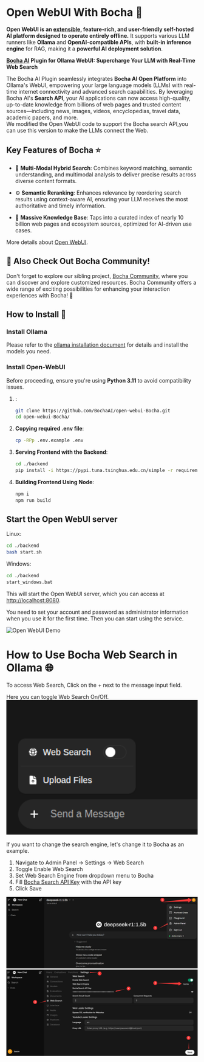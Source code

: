 # Open WebUI With Bocha 👋

**Open WebUI is an [extensible](https://github.com/open-webui/open-webui?tab=readme-ov-file), feature-rich, and user-friendly self-hosted AI platform designed to operate entirely offline.** It supports various LLM runners like **Ollama** and **OpenAI-compatible APIs**, with **built-in inference engine** for RAG, making it a **powerful AI deployment solution**.

**[Bocha AI](https://open.bochaai.com/) Plugin for Ollama WebUI: Supercharge Your LLM with Real-Time Web Search** 

The Bocha AI Plugin seamlessly integrates **Bocha AI Open Platform** into Ollama's WebUI, empowering your large language models (LLMs) with real-time internet connectivity and advanced search capabilities. By leveraging Bocha AI's **Search API**, your AI applications can now access high-quality, up-to-date knowledge from billions of web pages and trusted content sources—including news, images, videos, encyclopedias, travel data, academic papers, and more.   
We modified the Open WebUI code to support the Bocha search API,you can use this version to make the LLMs connect the Web.

## Key Features of Bocha ⭐

- 🚀 **Multi-Modal Hybrid Search**: Combines keyword matching, semantic understanding, and multimodal analysis to deliver precise results across diverse content formats.

- ⚙️ **Semantic Reranking**: Enhances relevance by reordering search results using context-aware AI, ensuring your LLM receives the most authoritative and timely information.

- 🤝 **Massive Knowledge Base**: Taps into a curated index of nearly 10 billion web pages and ecosystem sources, optimized for AI-driven use cases.

More details about [Open WebUI](https://github.com/open-webui/open-webui).

## 🔗 Also Check Out Bocha Community!

Don't forget to explore our sibling project, [Bocha Community](https://aq6ky2b8nql.feishu.cn/wiki/Qi1ewwslDi8vpFkB8bLcTSQvnEd), where you can discover and explore customized resources. Bocha Community offers a wide range of exciting possibilities for enhancing your interaction experiences with Bocha!  🚀

## How to Install 🚀

### Install Ollama

Please refer to the [ollama installation document](https://ollama.readthedocs.io/en/quickstart/) for details and install the models you need.

### Install Open-WebUI

Before proceeding, ensure you're using **Python 3.11** to avoid compatibility issues.

1. :

   ```bash
   git clone https://github.com/BochaAI/open-webui-Bocha.git
   cd open-webui-Bocha/
   ```

2. **Copying required .env file**:

   ```bash
   cp -RPp .env.example .env
   ```

3. **Serving Frontend with the Backend**:

   ```bash
   cd ./backend
   pip install -i https://pypi.tuna.tsinghua.edu.cn/simple -r requirements.txt -U
   ```

4. **Building Frontend Using Node**:

   ```bash
   npm i
   npm run build
   ```

## Start the Open WebUI server

  Linux:

   ```bash
   cd ./backend
   bash start.sh
   ```

  Windows:
   ```bash
   cd ./backend
   start_windows.bat
   ```  

This will start the Open WebUI server, which you can access at [http://localhost:8080](http://localhost:8080).

You need to set your account and password as administrator information when you use it for the first time. Then you can start using the service.

![Open WebUI Demo](./demo.gif)

# How to Use Bocha Web Search in Ollama 🌐

To access Web Search, Click on the + next to the message input field.

Here you can toggle Web Search On/Off. 
<img src="./pictures/webser_open.png" width="600" />

If you want to change the search engine, let's change it to Bocha as an example.
1. Navigate to Admin Panel -> Settings -> Web Search
2. Toggle Enable Web Search
3. Set Web Search Engine from dropdown menu to Bocha
4. Fill [Bocha Search API Key](https://open.bochaai.com/) with the API key
5. Click Save
<img src="./pictures/webser_change2.png" width="600" />
<img src="./pictures/webser_change3.png" width="600" />
